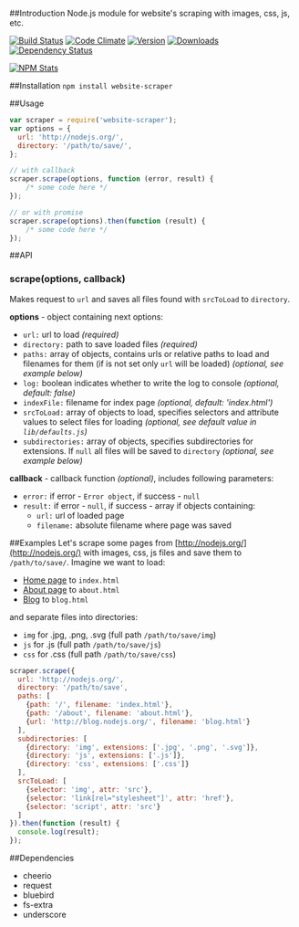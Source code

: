 ##Introduction
Node.js module for website's scraping with images, css, js, etc. 

[![Build Status](https://img.shields.io/travis/s0ph1e/node-website-scraper/master.svg?style=flat)](https://travis-ci.org/s0ph1e/node-website-scraper)
[![Code Climate](https://img.shields.io/codeclimate/github/s0ph1e/node-website-scraper.svg?style=flat)](https://codeclimate.com/github/s0ph1e/node-website-scraper)
[![Version](https://img.shields.io/npm/v/website-scraper.svg?style=flat)](https://www.npmjs.org/package/website-scraper)
[![Downloads](https://img.shields.io/npm/dm/website-scraper.svg?style=flat)](https://www.npmjs.org/package/website-scraper)
[![Dependency Status](https://david-dm.org/s0ph1e/node-website-scraper.svg?style=flat)](https://david-dm.org/s0ph1e/node-website-scraper)

[![NPM Stats](https://nodei.co/npm/website-scraper.png?downloadRank=true&stars=true)](https://www.npmjs.org/package/website-scraper)

##Installation
`npm install website-scraper`

##Usage
```javascript
var scraper = require('website-scraper'); 
var options = {
  url: 'http://nodejs.org/',
  directory: '/path/to/save/',
};

// with callback
scraper.scrape(options, function (error, result) {
	/* some code here */
});

// or with promise
scraper.scrape(options).then(function (result) {
	/* some code here */
});
```

##API
### scrape(options, callback)
Makes request to `url` and saves all files found with `srcToLoad` to `directory`. 

**options** - object containing next options:

 - `url:` url to load *(required)*
 - `directory:` path to save loaded files *(required)*
 - `paths:` array of objects, contains urls or relative paths to load and filenames for them (if is not set only `url` will be loaded) *(optional, see example below)*
 - `log:` boolean indicates whether to write the log to console *(optional, default: false)*
 - `indexFile:` filename for index page *(optional, default: 'index.html')*
 - `srcToLoad:` array of objects to load, specifies selectors and attribute values to select files for loading *(optional, see default value in `lib/defaults.js`)*
 - `subdirectories:` array of objects, specifies subdirectories for extensions. If `null` all files will be saved to `directory` *(optional, see example below)*
 
 
**callback** - callback function *(optional)*, includes following parameters:
 
  - `error:` if error - `Error object`, if success - `null`
  - `result:` if error - `null`, if success - array if objects containing:
    - `url:` url of loaded page
    - `filename:` absolute filename where page was saved


##Examples
Let's scrape some pages from [http://nodejs.org/](http://nodejs.org/) with images, css, js files and save them to `/path/to/save/`. 
Imagine we want to load:
  - [Home page](http://nodejs.org/) to `index.html`
  - [About page](http://nodejs.org/about/) to `about.html`
  - [Blog](http://blog.nodejs.org/) to `blog.html`
  
and separate files into directories:

  - `img` for .jpg, .png, .svg (full path `/path/to/save/img`) 
  - `js` for .js (full path `/path/to/save/js`)
  - `css` for .css (full path `/path/to/save/css`)

```javascript
scraper.scrape({
  url: 'http://nodejs.org/',
  directory: '/path/to/save',
  paths: [
    {path: '/', filename: 'index.html'},
    {path: '/about', filename: 'about.html'},
    {url: 'http://blog.nodejs.org/', filename: 'blog.html'}
  ],
  subdirectories: [
    {directory: 'img', extensions: ['.jpg', '.png', '.svg']},
    {directory: 'js', extensions: ['.js']},
    {directory: 'css', extensions: ['.css']}
  ],
  srcToLoad: [
    {selector: 'img', attr: 'src'},
    {selector: 'link[rel="stylesheet"]', attr: 'href'},
    {selector: 'script', attr: 'src'}
  ]
}).then(function (result) {
  console.log(result);
});
```

##Dependencies

 - cheerio
 - request
 - bluebird
 - fs-extra
 - underscore

